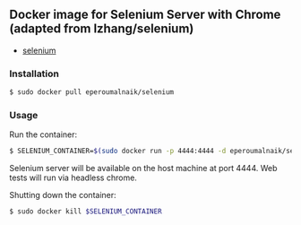 ## Docker image for Selenium Server with Chrome (adapted from lzhang/selenium)

* [selenium](http://docs.seleniumhq.org/)

### Installation

```sh
$ sudo docker pull eperoumalnaik/selenium
```

### Usage

Run the container:

```sh
$ SELENIUM_CONTAINER=$(sudo docker run -p 4444:4444 -d eperoumalnaik/selenium)
```

Selenium server will be available on the host machine at port 4444. Web tests 
will run via headless chrome.

Shutting down the container:

```sh
$ sudo docker kill $SELENIUM_CONTAINER
```
